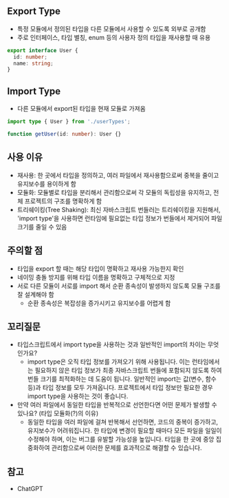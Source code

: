 ## Export Type

- 특정 모듈에서 정의된 타입을 다른 모듈에서 사용할 수 있도록 외부로 공개함
- 주로 인터페이스, 타입 별칭, enum 등의 사용자 정의 타입을 재사용할 때 유용

```typescript
export interface User {
  id: number;
  name: string;
}
```

## Import Type

- 다른 모듈에서 export된 타입을 현재 모듈로 가져옴

```typescript
import type { User } from './userTypes';

function getUser(id: number): User {}
```

## 사용 이유

- 재사용: 한 곳에서 타입을 정의하고, 여러 파일에서 재사용함으로써 중복을 줄이고 유지보수를 용이하게 함
- 모듈화: 모듈별로 타입을 분리해서 관리함으로써 각 모듈의 독립성을 유지하고, 전체 프로젝트의 구조를 명확하게 함
- 트리쉐이킹(Tree Shaking): 최신 자바스크립트 번들러는 트리쉐이킹을 지원해서, 'import type'을 사용하면 런타임에 필요없는 타입 정보가 번들에서 제거되어 파일 크기를 줄일 수 있음

## 주의할 점

- 타입을 export 할 때는 해당 타입이 명확하고 재사용 가능한지 확인
- 네이밍 충돌 방지를 위해 타입 이름을 명확하고 구체적으로 지정
- 서로 다른 모듈이 서로를 import 해서 순환 종속성이 발생하지 않도록 모듈 구조를 잘 설계해야 함
  - 순환 종속성은 복잡성을 증가시키고 유지보수를 어렵게 함

## 꼬리질문

- 타입스크립트에서 import type을 사용하는 것과 일반적인 import의 차이는 무엇인가요?
  - import type은 오직 타입 정보를 가져오기 위해 사용됩니다. 이는 런타임에서는 필요하지 않은 타입 정보가 최종 자바스크립트 번들에 포함되지 않도록 하여 번들 크기를 최적화하는 데 도움이 됩니다. 일반적인 import는 값(변수, 함수 등)과 타입 정보를 모두 가져옵니다. 프로젝트에서 타입 정보만 필요한 경우 import type을 사용하는 것이 좋습니다.
- 만약 여러 파일에서 동일한 타입을 반복적으로 선언한다면 어떤 문제가 발생할 수 있나요? (타입 모듈화(?)의 이유)
  - 동일한 타입을 여러 파일에 걸쳐 반복해서 선언하면, 코드의 중복이 증가하고, 유지보수가 어려워집니다. 한 타입에 변경이 필요할 때마다 모든 파일을 일일이 수정해야 하며, 이는 버그를 유발할 가능성을 높입니다. 타입을 한 곳에 중앙 집중화하여 관리함으로써 이러한 문제를 효과적으로 해결할 수 있습니다.

## 참고

- ChatGPT
